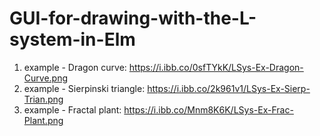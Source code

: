 # GUI-for-drawing-with-the-L-system-in-Elm

1. example - Dragon curve: https://i.ibb.co/0sfTYkK/LSys-Ex-Dragon-Curve.png
2. example - Sierpinski triangle: https://i.ibb.co/2k961v1/LSys-Ex-Sierp-Trian.png
3. example - Fractal plant: https://i.ibb.co/Mnm8K6K/LSys-Ex-Frac-Plant.png
